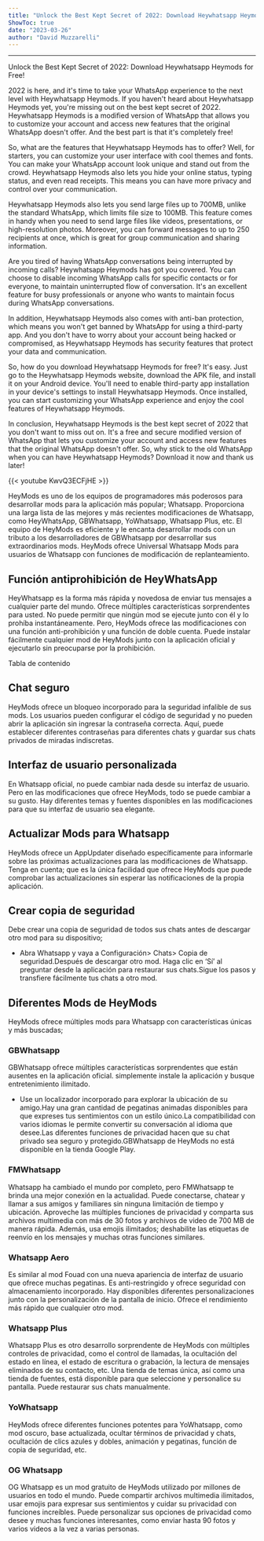 ```yaml
---
title: "Unlock the Best Kept Secret of 2022: Download Heywhatsapp Heymods for Free!"
ShowToc: true 
date: "2023-03-26"
author: "David Muzzarelli"
---
```

*****
Unlock the Best Kept Secret of 2022: Download Heywhatsapp Heymods for Free!

2022 is here, and it's time to take your WhatsApp experience to the next level with Heywhatsapp Heymods. If you haven't heard about Heywhatsapp Heymods yet, you're missing out on the best kept secret of 2022. Heywhatsapp Heymods is a modified version of WhatsApp that allows you to customize your account and access new features that the original WhatsApp doesn't offer. And the best part is that it's completely free!

So, what are the features that Heywhatsapp Heymods has to offer? Well, for starters, you can customize your user interface with cool themes and fonts. You can make your WhatsApp account look unique and stand out from the crowd. Heywhatsapp Heymods also lets you hide your online status, typing status, and even read receipts. This means you can have more privacy and control over your communication.

Heywhatsapp Heymods also lets you send large files up to 700MB, unlike the standard WhatsApp, which limits file size to 100MB. This feature comes in handy when you need to send large files like videos, presentations, or high-resolution photos. Moreover, you can forward messages to up to 250 recipients at once, which is great for group communication and sharing information.

Are you tired of having WhatsApp conversations being interrupted by incoming calls? Heywhatsapp Heymods has got you covered. You can choose to disable incoming WhatsApp calls for specific contacts or for everyone, to maintain uninterrupted flow of conversation. It's an excellent feature for busy professionals or anyone who wants to maintain focus during WhatsApp conversations.

In addition, Heywhatsapp Heymods also comes with anti-ban protection, which means you won't get banned by WhatsApp for using a third-party app. And you don't have to worry about your account being hacked or compromised, as Heywhatsapp Heymods has security features that protect your data and communication.

So, how do you download Heywhatsapp Heymods for free? It's easy. Just go to the Heywhatsapp Heymods website, download the APK file, and install it on your Android device. You'll need to enable third-party app installation in your device's settings to install Heywhatsapp Heymods. Once installed, you can start customizing your WhatsApp experience and enjoy the cool features of Heywhatsapp Heymods.

In conclusion, Heywhatsapp Heymods is the best kept secret of 2022 that you don't want to miss out on. It's a free and secure modified version of WhatsApp that lets you customize your account and access new features that the original WhatsApp doesn't offer. So, why stick to the old WhatsApp when you can have Heywhatsapp Heymods? Download it now and thank us later!

{{< youtube KwvQ3ECFjHE >}} 



HeyMods es uno de los equipos de programadores más poderosos para desarrollar mods para la aplicación más popular; Whatsapp. Proporciona una larga lista de las mejores y más recientes modificaciones de Whatsapp, como HeyWhatsApp, GBWhatsapp, YoWhatsapp, Whatsapp Plus, etc. El equipo de HeyMods es eficiente y le encanta desarrollar mods con un tributo a los desarrolladores de GBWhatsapp por desarrollar sus extraordinarios mods. HeyMods ofrece Universal Whatsapp Mods para usuarios de Whatsapp con funciones de modificación de replanteamiento.
 
## Función antiprohibición de HeyWhatsApp
 
HeyWhatsapp es la forma más rápida y novedosa de enviar tus mensajes a cualquier parte del mundo. Ofrece múltiples características sorprendentes para usted. No puede permitir que ningún mod se ejecute junto con él y lo prohíba instantáneamente. Pero, HeyMods ofrece las modificaciones con una función anti-prohibición y una función de doble cuenta. Puede instalar fácilmente cualquier mod de HeyMods junto con la aplicación oficial y ejecutarlo sin preocuparse por la prohibición.
 
Tabla de contenido
 
## Chat seguro
 
HeyMods ofrece un bloqueo incorporado para la seguridad infalible de sus mods. Los usuarios pueden configurar el código de seguridad y no pueden abrir la aplicación sin ingresar la contraseña correcta. Aquí, puede establecer diferentes contraseñas para diferentes chats y guardar sus chats privados de miradas indiscretas.
 
## Interfaz de usuario personalizada
 
En Whatsapp oficial, no puede cambiar nada desde su interfaz de usuario. Pero en las modificaciones que ofrece HeyMods, todo se puede cambiar a su gusto. Hay diferentes temas y fuentes disponibles en las modificaciones para que su interfaz de usuario sea elegante.
 
## Actualizar Mods para Whatsapp
 
HeyMods ofrece un AppUpdater diseñado específicamente para informarle sobre las próximas actualizaciones para las modificaciones de Whatsapp. Tenga en cuenta; que es la única facilidad que ofrece HeyMods que puede comprobar las actualizaciones sin esperar las notificaciones de la propia aplicación.
 
## Crear copia de seguridad
 
Debe crear una copia de seguridad de todos sus chats antes de descargar otro mod para su dispositivo;
 
- Abra Whatsapp y vaya a Configuración> Chats> Copia de seguridad.Después de descargar otro mod. Haga clic en ‘Sí’ al preguntar desde la aplicación para restaurar sus chats.Sigue los pasos y transfiere fácilmente tus chats a otro mod.

 
## Diferentes Mods de HeyMods
 
HeyMods ofrece múltiples mods para Whatsapp con características únicas y más buscadas;
 
### GBWhatsapp
 
GBWhatsapp ofrece múltiples características sorprendentes que están ausentes en la aplicación oficial. simplemente instale la aplicación y busque entretenimiento ilimitado.
 
- Use un localizador incorporado para explorar la ubicación de su amigo.Hay una gran cantidad de pegatinas animadas disponibles para que expreses tus sentimientos con un estilo único.La compatibilidad con varios idiomas le permite convertir su conversación al idioma que desee.Las diferentes funciones de privacidad hacen que su chat privado sea seguro y protegido.GBWhatsapp de HeyMods no está disponible en la tienda Google Play.

 
### FMWhatsapp
 
Whatsapp ha cambiado el mundo por completo, pero FMWhatsapp te brinda una mejor conexión en la actualidad. Puede conectarse, chatear y llamar a sus amigos y familiares sin ninguna limitación de tiempo y ubicación. Aproveche las múltiples funciones de privacidad y comparta sus archivos multimedia con más de 30 fotos y archivos de video de 700 MB de manera rápida. Además, usa emojis ilimitados; deshabilite las etiquetas de reenvío en los mensajes y muchas otras funciones similares.
 
### Whatsapp Aero
 
Es similar al mod Fouad con una nueva apariencia de interfaz de usuario que ofrece muchas pegatinas. Es anti-restringido y ofrece seguridad con almacenamiento incorporado. Hay disponibles diferentes personalizaciones junto con la personalización de la pantalla de inicio. Ofrece el rendimiento más rápido que cualquier otro mod.
 
### Whatsapp Plus
 
Whatsapp Plus es otro desarrollo sorprendente de HeyMods con múltiples controles de privacidad, como el control de llamadas, la ocultación del estado en línea, el estado de escritura o grabación, la lectura de mensajes eliminados de su contacto, etc. Una tienda de temas única, así como una tienda de fuentes, está disponible para que seleccione y personalice su pantalla. Puede restaurar sus chats manualmente.
 
### YoWhatsapp
 
HeyMods ofrece diferentes funciones potentes para YoWhatsapp, como mod oscuro, base actualizada, ocultar términos de privacidad y chats, ocultación de clics azules y dobles, animación y pegatinas, función de copia de seguridad, etc.
 
### OG Whatsapp
 
OG Whatsapp es un mod gratuito de HeyMods utilizado por millones de usuarios en todo el mundo. Puede compartir archivos multimedia ilimitados, usar emojis para expresar sus sentimientos y cuidar su privacidad con funciones increíbles. Puede personalizar sus opciones de privacidad como desee y muchas funciones interesantes, como enviar hasta 90 fotos y varios videos a la vez a varias personas.



